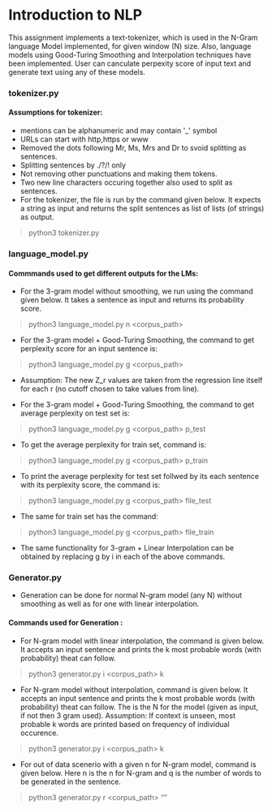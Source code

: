 # Introduction to NLP

This assignment implements a text-tokenizer, which is used in the N-Gram language Model implemented, for given window (N) size. Also, language models using Good-Turing Smoothing and Interpolation techniques have been implemented. User can canculate perpexity score of input text and generate text using any of these models.

### tokenizer.py
#### Assumptions for tokenizer:
- mentions can be alphanumeric and may contain '_' symbol
- URLs can start with http,https or www
- Removed the dots following Mr, Ms, Mrs and Dr to svoid splitting as sentences.
- Splitting sentences by ./?/! only
- Not removing other punctuations and making them tokens.
- Two new line characters occuring together also used to split as sentences.
- For the tokenizer, the file is run by the command given below. It expects a string as input and returns the split sentences as list of lists (of strings) as output.
 > python3 tokenizer.py

### language_model.py
#### Commmands used to get different outputs for the LMs:

- For the 3-gram model without smoothing, we run using the command given below. It takes a sentence as input and returns its probability score.
 > python3 language_model.py n <corpus_path>

- For the 3-gram model + Good-Turing Smoothing, the command to get perplexity score for an input sentence is:
 > python3 language_model.py g <corpus_path>

- Assumption: The new Z_r values are taken from the regression line itself for each r (no cutoff chosen to take values from line).

- For the 3-gram model + Good-Turing Smoothing, the command to get average perplexity on test set is:
 > python3 language_model.py g <corpus_path> p_test

- To get the average perplexity for train set, command is:
 > python3 language_model.py g <corpus_path> p_train

- To print the average perplexity for test set follwed by its each sentence with its perplexity score, the command is:
 > python3 language_model.py g <corpus_path> file_test

- The same for train set has the command:
 > python3 language_model.py g <corpus_path> file_train

- The same functionality for 3-gram + Linear Interpolation can be obtained by replacing g by i in each of the above commands.

### Generator.py
- Generation can be done for normal N-gram model (any N) without smoothing as well as for one with linear interpolation.

#### Commands used for Generation :

- For N-gram model with linear interpolation, the command is given below. It accepts an input sentence and prints the k most probable words (with probability) theat can follow. 
 > python3 generator.py i <corpus_path> k 

- For N-gram model without interpolation, command is given below. It accepts an input sentence and prints the k most probable words (with probability) theat can follow. The <n> is the N for the model (given as input, if not then 3 gram used). Assumption: If context is unseen, most probable k words are printed based on frequency of individual occurence.
 > python3 generator.py i <corpus_path> k <n>

- For out of data scenerio with a given n for N-gram model, command is given below. Here n is the n for N-gram and q is the number of words to be generated in the sentence.
 > python3 generator.py r <corpus_path> <n> <q>
